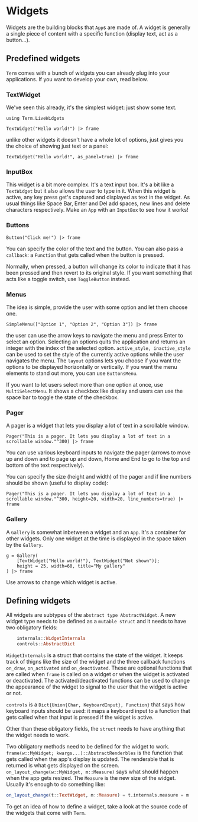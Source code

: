 # Widgets

Widgets are the building blocks that `App`s are made of. 
A widget is generally a single piece of content with a specific function (display text, act as a button...).

## Predefined widgets
`Term` comes with a bunch of widgets you can already plug into your applications.
If you want to develop your own, read below. 

### TextWidget
We've seen this already, it's the simplest widget: just show some text. 


```@example widgets
using Term.LiveWidgets

TextWidget("Hello world!") |> frame

```

unlike other widgets it doesn't have a whole lot of options, just gives you the 
choice of showing just text or a panel:
```@example widgets
TextWidget("Hello world!", as_panel=true) |> frame
```

### InputBox
This widget is a bit more complex. It's a text input box. It's a bit like a `TextWidget` but it also allows the user to type in it.
When this widget is active, any key press get's captured and displayed as text in the widget. 
As usual things like Space Bar, Enter and Del add spaces, new lines and delete characters respectively. 
Make an `App` with an `InputBox` to see how it works!

### Buttons
```@example widgets
Button("Click me!") |> frame
```
You can specify the color of the text and the button. You can also pass a `callback`: a `Function` that gets called 
when the button is pressed. 

Normally, when pressed, a button will change its color to indicate that it has been pressed and then revert to its
original style. If you want something that acts like a toggle switch, use `ToggleButton` instead. 



### Menus

The idea is simple, provide the user with some option and let them choose one. 
```@example widgets
SimpleMenu(["Option 1", "Option 2", "Option 3"]) |> frame
```

the user can use the arrow keys to navigate the menu and press Enter to select an option.
Selecting an options quits the application and returns an integer with the index of the selected option.
`active_style, inactive_style` can be used to set the style of the currently active options while the user 
navigates the menu. The `layout` options lets you choose if you want the options to be displayed horizontally or vertically.
If you want the menu elements to stand out more, you can use `ButtonsMenu`. 


If you want to let users select more than one option at once, use `MultiSelectMenu`. It shows a checkbox like display and 
users can use the space bar to toggle the state of the checkbox.

### Pager
A pager is a widget that lets you display a lot of text in a scrollable window. 
```@example widgets
Pager("This is a pager. It lets you display a lot of text in a scrollable window."^300) |> frame
```

You can use various keyboard inputs to navigate the pager (arrows to move up and down and to page up and down, Home and End to go to the top and bottom of the text respectively).

You can specify the size (height and width) of the pager and if line numbers should be shown (useful to display code):

```@example widgets
Pager("This is a pager. It lets you display a lot of text in a scrollable window."^300, height=20, width=20, line_numbers=true) |> frame
```


### Gallery

A `Gallery` is somewhat inbetween a widget and an `App`. It's a container for other widgets. 
Only one widget at the time is displayed in the space taken by the `Gallery`.

```@example widgets
g = Gallery(
    [TextWidget("Hello world!"), TextWidget("Not shown")];
    height = 25, width=60, title="My gallery"
) |> frame
```

Use arrows to change which widget is active. 


## Defining widgets
All widgets are subtypes of the `abstract type AbstractWidget`.
A new widget type needs to be defined as a `mutable struct` and it needs to have two obligatory fields:
```julia
    internals::WidgetInternals
    controls::AbstractDict
```

`WidgetInternals` is a struct that contains the state of the widget. It keeps track of thigns like the size 
of the widget and the three callback functions `on_draw`, `on_activated` and `on_deactivated`. 
These are optional functions that are called when `frame` is called on a widget or when the widget is activated or deactivated.
The activated/deactivated functions can be used to change the appearance of the widget to signal to the user that the widget is active or not.

`controls` is a `Dict{Union{Char, KeyboardInput}, Function}` that says how keyboard inputs should be used: it maps a keyboard input to a function that gets called when that input is pressed if the widget is active. 

Other than these obligatory fields, the `struct` needs to have anything that the widget needs to work.

Two obligatory methods need to be defined for the widget to work. 
`frame(w::MyWidget; kwargs...)::AbstractRenderbles`  is the function that gets called when the app's display is updated. The renderable that is returned is what gets displayed on the screen.
`on_layout_change(w::MyWidget, m::Measure)` says what should happen when the app gets resized. The `Measure` is the new size of the widget.
Usually it's enough to do something like:
```julia
on_layout_change(t::TextWidget, m::Measure) = t.internals.measure = m
```


To get an idea of how to define a widget, take a look at the source code of the widgets that come with `Term`.